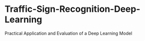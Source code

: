 # Traffic-Sign-Recognition-Deep-Learning
Practical Application and Evaluation of a Deep Learning Model
